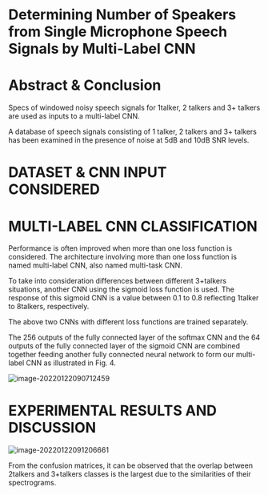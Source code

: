 # Determining Number of Speakers from Single Microphone Speech Signals by Multi-Label CNN

# Abstract & Conclusion

Specs of windowed noisy speech signals for 1talker, 2 talkers and 3+ talkers are used as inputs to a multi-label CNN.

A database of speech signals consisting of 1 talker, 2 talkers and 3+ talkers has been examined in the presence of noise at 5dB and 10dB SNR levels.

# DATASET & CNN INPUT CONSIDERED



# MULTI-LABEL CNN CLASSIFICATION

Performance is often improved when more than one loss function is considered. The architecture involving more than one loss function is named multi-label CNN, also named multi-task CNN.

To take into consideration differences between different 3+talkers situations, another CNN using the sigmoid loss function is used. The response of this sigmoid CNN is a value between 0.1 to 0.8 reflecting 1talker to 8talkers, respectively.

The above two CNNs with different loss functions are trained separately.

The 256 outputs of the fully connected layer of the softmax CNN and the 64 outputs of the fully connected layer of the sigmoid CNN are combined together feeding another fully connected neural network to form our multi-label CNN as illustrated in Fig. 4.

![image-20220122090712459](https://tva1.sinaimg.cn/large/008i3skNly1gym6dveczfj30lo1fmqad.jpg)

# EXPERIMENTAL RESULTS AND DISCUSSION

![image-20220122091206661](https://tva1.sinaimg.cn/large/008i3skNly1gym6ixlxxzj30u013cadh.jpg)

From the confusion matrices, it can be observed that the overlap between 2talkers and 3+talkers classes is the largest due to the similarities of their spectrograms.
